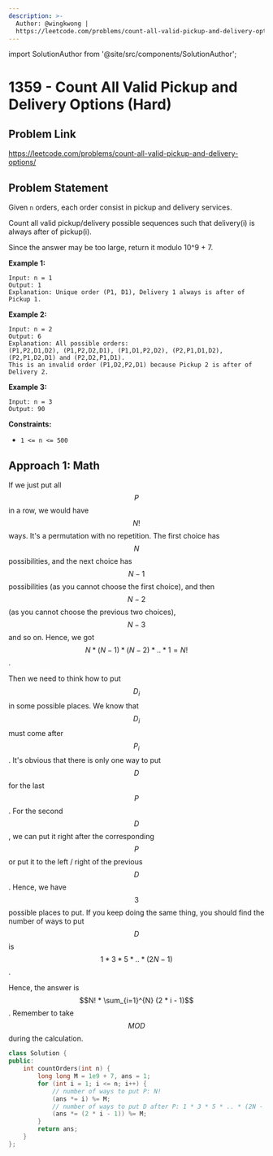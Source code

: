 ```yaml
---
description: >-
  Author: @wingkwong |
  https://leetcode.com/problems/count-all-valid-pickup-and-delivery-options/
---
```


import SolutionAuthor from '@site/src/components/SolutionAuthor';

# 1359 - Count All Valid Pickup and Delivery Options (Hard)

## Problem Link

https://leetcode.com/problems/count-all-valid-pickup-and-delivery-options/

## Problem Statement

Given `n` orders, each order consist in pickup and delivery services.

Count all valid pickup/delivery possible sequences such that delivery(i) is always after of pickup(i).

Since the answer may be too large, return it modulo 10^9 + 7.

**Example 1:**

```
Input: n = 1
Output: 1
Explanation: Unique order (P1, D1), Delivery 1 always is after of Pickup 1.
```

**Example 2:**

```
Input: n = 2
Output: 6
Explanation: All possible orders: 
(P1,P2,D1,D2), (P1,P2,D2,D1), (P1,D1,P2,D2), (P2,P1,D1,D2), (P2,P1,D2,D1) and (P2,D2,P1,D1).
This is an invalid order (P1,D2,P2,D1) because Pickup 2 is after of Delivery 2.
```

**Example 3:**

```
Input: n = 3
Output: 90
```

**Constraints:**

* `1 <= n <= 500`

## Approach 1: Math

If we just put all $$P$$ in a row, we would have $$N!$$ ways. It's a permutation with no repetition. The first choice has $$N$$ possibilities, and the next choice has $$N - 1$$ possibilities (as you cannot choose the first choice), and then $$N - 2$$ (as you cannot choose the previous two choices), $$N - 3$$ and so on.  Hence, we got $$N * (N - 1) * (N - 2) * .. * 1 = N!$$.

Then we need to think how to put $$D_i$$in some possible places. We know that$$D_i$$ must come after $$P_i$$. It's obvious that there is only one way to put $$D$$ for the last $$P$$. For the second $$D$$, we can put it right after the corresponding $$P$$ or put it to the left / right of the previous $$D$$. Hence, we have $$3$$ possible places to put. If you keep doing the same thing, you should find the number of ways to put $$D$$ is $$1 * 3 * 5 * .. * (2N - 1)$$.

Hence, the answer is $$N! * \sum_{i=1}^{N} (2 * i - 1)$$. Remember to take $$MOD$$ during the calculation.

<SolutionAuthor name="@wingkwong"/>

```cpp
class Solution {
public:
    int countOrders(int n) {
        long long M = 1e9 + 7, ans = 1;
        for (int i = 1; i <= n; i++) {
            // number of ways to put P: N!
            (ans *= i) %= M;
            // number of ways to put D after P: 1 * 3 * 5 * .. * (2N - 1)
            (ans *= (2 * i - 1)) %= M;
        }
        return ans;
    }
};
```
